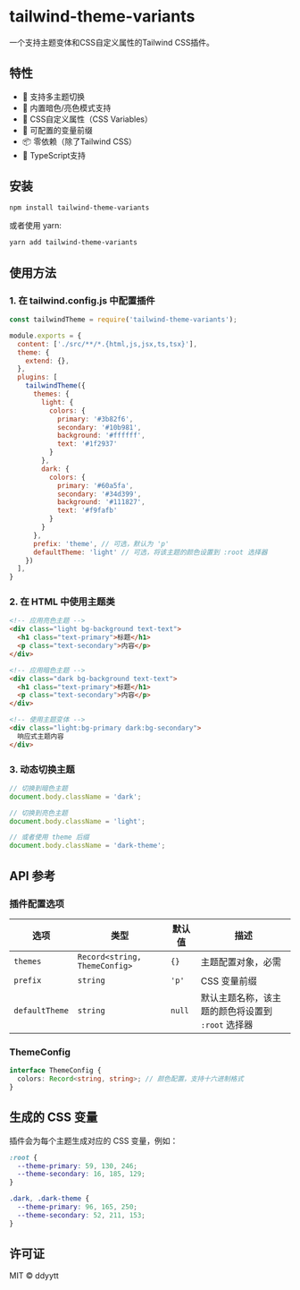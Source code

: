 # tailwind-theme-variants

一个支持主题变体和CSS自定义属性的Tailwind CSS插件。

## 特性

- 🎨 支持多主题切换
- 🌙 内置暗色/亮色模式支持
- 🎯 CSS自定义属性（CSS Variables）
- 🔧 可配置的变量前缀
- 📦 零依赖（除了Tailwind CSS）
- 🚀 TypeScript支持

## 安装

```bash
npm install tailwind-theme-variants
```

或者使用 yarn:

```bash
yarn add tailwind-theme-variants
```

## 使用方法

### 1. 在 tailwind.config.js 中配置插件

```javascript
const tailwindTheme = require('tailwind-theme-variants');

module.exports = {
  content: ['./src/**/*.{html,js,jsx,ts,tsx}'],
  theme: {
    extend: {},
  },
  plugins: [
    tailwindTheme({
      themes: {
        light: {
          colors: {
            primary: '#3b82f6',
            secondary: '#10b981',
            background: '#ffffff',
            text: '#1f2937'
          }
        },
        dark: {
          colors: {
            primary: '#60a5fa',
            secondary: '#34d399',
            background: '#111827',
            text: '#f9fafb'
          }
        }
      },
      prefix: 'theme', // 可选，默认为 'p'
      defaultTheme: 'light' // 可选，将该主题的颜色设置到 :root 选择器
    })
  ],
}
```

### 2. 在 HTML 中使用主题类

```html
<!-- 应用亮色主题 -->
<div class="light bg-background text-text">
  <h1 class="text-primary">标题</h1>
  <p class="text-secondary">内容</p>
</div>

<!-- 应用暗色主题 -->
<div class="dark bg-background text-text">
  <h1 class="text-primary">标题</h1>
  <p class="text-secondary">内容</p>
</div>

<!-- 使用主题变体 -->
<div class="light:bg-primary dark:bg-secondary">
  响应式主题内容
</div>
```

### 3. 动态切换主题

```javascript
// 切换到暗色主题
document.body.className = 'dark';

// 切换到亮色主题
document.body.className = 'light';

// 或者使用 theme 后缀
document.body.className = 'dark-theme';
```

## API 参考

### 插件配置选项

| 选项 | 类型 | 默认值 | 描述 |
|------|------|--------|------|
| `themes` | `Record<string, ThemeConfig>` | `{}` | 主题配置对象，必需 |
| `prefix` | `string` | `'p'` | CSS 变量前缀 |
| `defaultTheme` | `string` | `null` | 默认主题名称，该主题的颜色将设置到 `:root` 选择器 |

### ThemeConfig

```typescript
interface ThemeConfig {
  colors: Record<string, string>; // 颜色配置，支持十六进制格式
}
```

## 生成的 CSS 变量

插件会为每个主题生成对应的 CSS 变量，例如：

```css
:root {
  --theme-primary: 59, 130, 246;
  --theme-secondary: 16, 185, 129;
}

.dark, .dark-theme {
  --theme-primary: 96, 165, 250;
  --theme-secondary: 52, 211, 153;
}
```

## 许可证

MIT © ddyytt